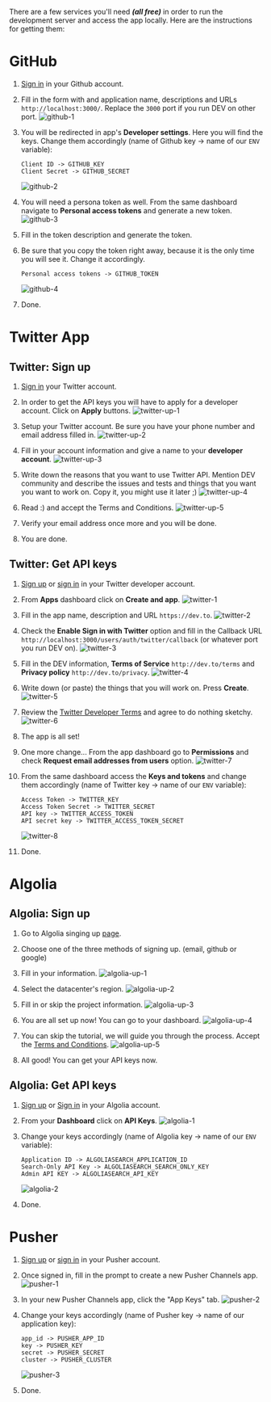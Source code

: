There are a few services you'll need **_(all free)_** in order to run the development server and access the app locally. Here are the instructions for getting them:

# GitHub

1. [Sign in](https://github.com/settings/applications/new) in your Github account.

2. Fill in the form with and application name, descriptions and URLs `http://localhost:3000/`. Replace the `3000` port if you run DEV on other port.
   ![github-1](https://user-images.githubusercontent.com/22895284/51085500-877a6c00-173a-11e9-913a-0dccad234cf3.png)

3. You will be redirected in app's **Developer settings**. Here you will find the keys. Change them accordingly (name of Github key -> name of our `ENV` variable):

   ```
   Client ID -> GITHUB_KEY
   Client Secret -> GITHUB_SECRET
   ```

   ![github-2](https://user-images.githubusercontent.com/22895284/51085862-49337b80-173f-11e9-8503-f8251d07f458.png)

4. You will need a persona token as well. From the same dashboard navigate to **Personal access tokens** and generate a new token.
   ![github-3](https://user-images.githubusercontent.com/22895284/51085863-49337b80-173f-11e9-81bf-1c1e38035a7a.png)
5. Fill in the token description and generate the token.

6. Be sure that you copy the token right away, because it is the only time you will see it. Change it accordingly.

   ```
   Personal access tokens -> GITHUB_TOKEN
   ```

   ![github-4](https://user-images.githubusercontent.com/22895284/51085865-49cc1200-173f-11e9-86a8-7e7e1db408a0.png)

7. Done.

# Twitter App

## Twitter: Sign up

1. [Sign in](https://developer.twitter.com/apps) your Twitter account.

2. In order to get the API keys you will have to apply for a developer account. Click on **Apply** buttons.
   ![twitter-up-1](https://user-images.githubusercontent.com/22895284/51078779-53139b00-16bb-11e9-911c-f232e229872a.png)

3. Setup your Twitter account. Be sure you have your phone number and email address filled in.
   ![twitter-up-2](https://user-images.githubusercontent.com/22895284/51078780-53139b00-16bb-11e9-91d5-08c9365ff08f.png)

4. Fill in your account information and give a name to your **developer account**.
   ![twitter-up-3](https://user-images.githubusercontent.com/22895284/51078781-53ac3180-16bb-11e9-8cf4-005efbb92d8a.png)

5. Write down the reasons that you want to use Twitter API. Mention DEV community and describe the issues and tests and things that you want you want to work on. Copy it, you might use it later ;)
   ![twitter-up-4](https://user-images.githubusercontent.com/22895284/51078782-53ac3180-16bb-11e9-9937-c888ae40143c.png)

6. Read :) and accept the Terms and Conditions.
   ![twitter-up-5](https://user-images.githubusercontent.com/22895284/51078783-53ac3180-16bb-11e9-9cf1-8e009ada6e57.png)

7. Verify your email address once more and you will be done.

8. You are done.

## Twitter: Get API keys

1. [Sign up](#twitter-sign-up) or [sign in](https://developer.twitter.com/apps) in your Twitter developer account.

2. From **Apps** dashboard click on **Create and app**.
   ![twitter-1](https://user-images.githubusercontent.com/22895284/51078797-9a019080-16bb-11e9-8130-1cd13008461e.png)

3. Fill in the app name, description and URL `https://dev.to`.
   ![twitter-2](https://user-images.githubusercontent.com/22895284/51078798-9a019080-16bb-11e9-900d-d2677d7c43c4.png)

4. Check the **Enable Sign in with Twitter** option and fill in the Callback URL `http://localhost:3000/users/auth/twitter/callback` (or whatever port you run DEV on).
   ![twitter-3](https://user-images.githubusercontent.com/22895284/51078799-9a9a2700-16bb-11e9-8e88-0393260449c7.png)
5. Fill in the DEV information, **Terms of Service** `http://dev.to/terms` and **Privacy policy** `http://dev.to/privacy`.
   ![twitter-4](https://user-images.githubusercontent.com/22895284/51078800-9a9a2700-16bb-11e9-9b36-d325a2624f5a.png)

6. Write down (or paste) the things that you will work on. Press **Create**.
   ![twitter-5](https://user-images.githubusercontent.com/22895284/51078801-9a9a2700-16bb-11e9-9bd9-76c9ca1ba526.png)

7. Review the [Twitter Developer Terms](https://developer.twitter.com/en/developer-terms/agreement-and-policy.html) and agree to do nothing sketchy.
   ![twitter-6](https://user-images.githubusercontent.com/22895284/51078802-9a9a2700-16bb-11e9-8789-53720bcfc9d9.png)

8. The app is all set!

9. One more change... From the app dashboard go to **Permissions** and check **Request email addresses from users** option.
   ![twitter-7](https://user-images.githubusercontent.com/22895284/51078803-9a9a2700-16bb-11e9-8f27-dbfe04b52031.png)

10. From the same dashboard access the **Keys and tokens** and change them accordingly (name of Twitter key -> name of our `ENV` variable):

    ```
    Access Token -> TWITTER_KEY
    Access Token Secret -> TWITTER_SECRET
    API key -> TWITTER_ACCESS_TOKEN
    API secret key -> TWITTER_ACCESS_TOKEN_SECRET
    ```

    ![twitter-8](https://user-images.githubusercontent.com/22895284/51078804-9a9a2700-16bb-11e9-8b9e-0c882ae47f21.png)

11. Done.

# Algolia

## Algolia: Sign up

1. Go to Algolia singing up [page](https://www.algolia.com/apps/AJVD3Q9KL3/dashboard).

2. Choose one of the three methods of signing up. (email, github or google)

3. Fill in your information.
   ![algolia-up-1](https://user-images.githubusercontent.com/22895284/51078744-ad602c00-16ba-11e9-9f59-7f9f2cc0443f.png)

4. Select the datacenter's region.
   ![algolia-up-2](https://user-images.githubusercontent.com/22895284/51078745-ad602c00-16ba-11e9-81ee-6ec3310919d9.png)

5. Fill in or skip the project information.
   ![algolia-up-3](https://user-images.githubusercontent.com/22895284/51078746-ad602c00-16ba-11e9-9927-d790ce03761e.png)

6. You are all set up now! You can go to your dashboard.
   ![algolia-up-4](https://user-images.githubusercontent.com/22895284/51078747-ad602c00-16ba-11e9-8654-67c4d0f2e651.png)

7. You can skip the tutorial, we will guide you through the process. Accept the [Terms and Conditions](https://www.algolia.com/policies/terms).
   ![algolia-up-5](https://user-images.githubusercontent.com/22895284/51078748-ad602c00-16ba-11e9-8ff6-6becac2152ac.png)

8. All good! You can get your API keys now.

## Algolia: Get API keys

1. [Sign up](#algolia-sign-up) or [Sign in](https://www.algolia.com/users/sign_in) in your Algolia account.

2. From your **Dashboard** click on **API Keys**.
   ![algolia-1](https://user-images.githubusercontent.com/22895284/51078770-2eb7be80-16bb-11e9-9dcc-ed6d9c52d935.png)

3. Change your keys accordingly (name of Algolia key -> name of our `ENV` variable):

   ```
   Application ID -> ALGOLIASEARCH_APPLICATION_ID
   Search-Only API Key -> ALGOLIASEARCH_SEARCH_ONLY_KEY
   Admin API KEY -> ALGOLIASEARCH_API_KEY
   ```

   ![algolia-2](https://user-images.githubusercontent.com/22895284/51078771-2eb7be80-16bb-11e9-9622-f19417f1b29c.png)

4. Done.

# Pusher

1. [Sign up](https://dashboard.pusher.com/accounts/sign_up) or [sign in](https://dashboard.pusher.com/) in your Pusher account.

2. Once signed in, fill in the prompt to create a new Pusher Channels app.
   ![pusher-1](https://user-images.githubusercontent.com/22895284/51086056-058e4100-1742-11e9-8dca-de3e47e2bc73.png)

3. In your new Pusher Channels app, click the "App Keys" tab.
   ![pusher-2](https://user-images.githubusercontent.com/22895284/51086057-058e4100-1742-11e9-9fb7-397187aa8689.png)

4. Change your keys accordingly (name of Pusher key -> name of our application key):

   ```
   app_id -> PUSHER_APP_ID
   key -> PUSHER_KEY
   secret -> PUSHER_SECRET
   cluster -> PUSHER_CLUSTER
   ```

   ![pusher-3](https://user-images.githubusercontent.com/22895284/51086058-0626d780-1742-11e9-9c2a-26b9b10fa77f.png)

5. Done.
